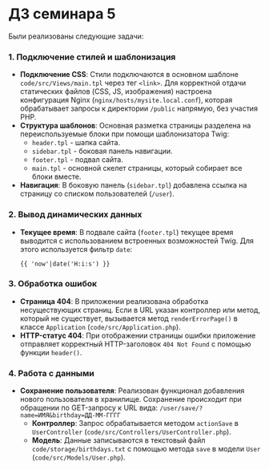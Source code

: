 # ДЗ семинара 5

Были реализованы следующие задачи:

### 1. Подключение стилей и шаблонизация

- **Подключение CSS**: Стили подключаются в основном шаблоне `code/src/Views/main.tpl` через тег `<link>`. Для корректной отдачи статических файлов (CSS, JS, изображения) настроена конфигурация Nginx (`nginx/hosts/mysite.local.conf`), которая обрабатывает запросы к директории `/public` напрямую, без участия PHP.
- **Структура шаблонов**: Основная разметка страницы разделена на переиспользуемые блоки при помощи шаблонизатора Twig:
    - `header.tpl` - шапка сайта.
    - `sidebar.tpl` - боковая панель навигации.
    - `footer.tpl` - подвал сайта.
    - `main.tpl` - основной скелет страницы, который собирает все блоки вместе.
- **Навигация**: В боковую панель (`sidebar.tpl`) добавлена ссылка на страницу со списком пользователей (`/user`).

### 2. Вывод динамических данных

- **Текущее время**: В подвале сайта (`footer.tpl`) текущее время выводится с использованием встроенных возможностей Twig. Для этого используется фильтр `date`:
    ```twig
    {{ 'now'|date('H:i:s') }}
    ```

### 3. Обработка ошибок

- **Страница 404**: В приложении реализована обработка несуществующих страниц. Если в URL указан контроллер или метод, который не существует, вызывается метод `renderErrorPage()` в классе `Application` (`code/src/Application.php`).
- **HTTP-статус 404**: При отображении страницы ошибки приложение отправляет корректный HTTP-заголовок `404 Not Found` с помощью функции `header()`.

### 4. Работа с данными

- **Сохранение пользователя**: Реализован функционал добавления нового пользователя в хранилище. Сохранение происходит при обращении по GET-запросу к URL вида:
    `/user/save/?name=ИМЯ&birthday=ДД-ММ-ГГГГ`
    - **Контроллер**: Запрос обрабатывается методом `actionSave` в `UserController` (`code/src/Controllers/UserController.php`).
    - **Модель**: Данные записываются в текстовый файл `code/storage/birthdays.txt` с помощью метода `save` в модели `User` (`code/src/Models/User.php`).
